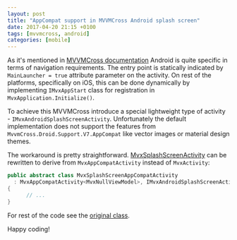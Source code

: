 ```yaml
---
layout: post
title: "AppCompat support in MVVMCross Android splash screen"
date: 2017-04-20 21:15 +0100
tags: [mvvmcross, android]
categories: [mobile]
---
```


As it's mentioned in [MVVMCross documentation](https://www.mvvmcross.com/documentation/fundamentals/navigation/navigation.html) Android is quite specific in terms of navigation requirements. The entry point is statically indicated by `MainLauncher = true` attribute parameter on the activity. On rest of the platforms, specifically on iOS, this can be done dynamically by implementing `IMvxAppStart` class for registration in `MvxApplication.Initialize()`.

To achieve this MVVMCross introduce a special lightweight type of activity - `IMvxAndroidSplashScreenActivity`. Unfortunately the default implementation does not support the features from `MvvmCross.Droid.Support.V7.AppCompat` like vector images or material design themes.
<!-- more -->

The workaround is pretty straightforward. [MvxSplashScreenActivity](https://github.com/MvvmCross/MvvmCross/blob/develop/MvvmCross/Droid/Droid/Views/MvxSplashScreenActivity.cs) can be rewritten to derive from `MvxAppCompatActivity` instead of `MvxActivity`:

```csharp
public abstract class MvxSplashScreenAppCompatActivity
  : MvxAppCompatActivity<MvxNullViewModel>, IMvxAndroidSplashScreenActivity
{
      // ...
}
```

For rest of the code see the [original class](https://github.com/MvvmCross/MvvmCross/blob/develop/MvvmCross/Droid/Droid/Views/MvxSplashScreenActivity.cs).

Happy coding!
